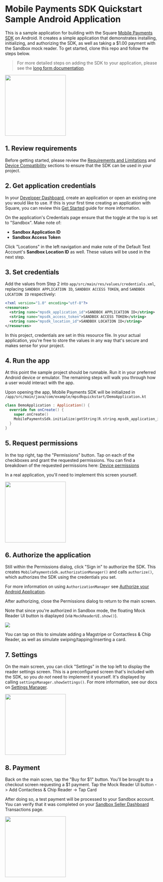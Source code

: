 # Mobile Payments SDK Quickstart Sample Android Application

This is a sample application for building with the Square [Mobile Payments SDK](https://developer.squareup.com/docs/mobile-payments-sdk) on Android. It creates a simple application that demonstrates installing, initializing, and authorizing the SDK, as well as taking a $1.00 payment with the Sandbox mock reader. To get started, clone this repo and follow the steps below.

> For more detailed steps on adding the SDK to your application, please see the [long form documentation](https://developer.squareup.com/docs/mobile-payments-sdk/android).

<img src="./images/main_screen.png" width=200>

## 1. Review requirements
Before getting started, please review the [Requirements and Limitations](https://developer.squareup.com/docs/mobile-payments-sdk/android#requirements-and-limitations) and [Device Compatibility](https://developer.squareup.com/docs/mobile-payments-sdk/android#device-permissions) sections to ensure that the SDK can be used in your project.

## 2. Get application credentials
In your [Developer Dashboard](https://developer.squareup.com/apps), create an application or open an existing one you would like to use. If this is your first time creating an application with Square, you can review this [Get Started](https://developer.squareup.com/docs/square-get-started) guide for more information.

On the application's Credentials page ensure that the toggle at the top is set to "Sandbox". Make note of:
* **Sandbox Application ID**
* **Sandbox Access Token**

Click "Locations" in the left navigation and make note of the Default Test Account's **Sandbox Location ID** as well. These values will be used in the next step.

## 3. Set credentials
Add the values from Step 2 into `app/src/main/res/values/credentials.xml`, replacing `SANDBOX APPLICATION ID`, `SANDBOX ACCESS TOKEN`, and `SANDBOX LOCATION ID` respectively:

```xml
<?xml version="1.0" encoding="utf-8"?>
<resources>
  <string name="mpsdk_application_id">SANDBOX APPLICATION ID</string>
  <string name="mpsdk_access_token">SANDBOX ACCESS TOKEN</string>
  <string name="mpsdk_location_id">SANDBOX LOCATION ID</string>
</resources>
```

In this project, credentials are set in this resource file. In your actual application, you're free to store the values in any way that's secure and makes sense for your project.

## 4. Run the app
At this point the sample project should be runnable. Run it in your preferred Android device or emulator. The remaining steps will walk you through how a user would interact with the app.

Upon opening the app, Mobile Payments SDK will be initialized in `/app/src/main/java/com/example/mpsdkquickstart/DemoApplication.kt`

```kt
class DemoApplication : Application() {
  override fun onCreate() {
    super.onCreate()
    MobilePaymentsSdk.initialize(getString(R.string.mpsdk_application_id), this)
  }
}
```

## 5. Request permissions
In the top right, tap the "Permissions" button. Tap on each of the checkboxes and grant the requested permissions. You can find a breakdown of the requested permissions here: [Device permissions](https://developer.squareup.com/docs/mobile-payments-sdk/android#device-permissions)

In a real application, you'll need to implement this screen yourself.

<img src="./images/permissions_screen.png" width=200>

## 6. Authorize the application
Still within the Permissions dialog, click "Sign in" to authorize the SDK. This creates `MobilePaymentsSdk.authorizationManager()` and calls `authorize()`, which authorizes the SDK using the credentials you set.

For more information on using `AuthorizationManager` see [Authorize your Android Application](https://developer.squareup.com/docs/mobile-payments-sdk/android/configure-authorize).

After authorizing, close the Permissions dialog to return to the main screen.

Note that since you're authorized in Sandbox mode, the floating Mock Reader UI button is diaplayed (via `MockReaderUI.show()`).

<img src="./images/mock_reader_button.webp">

You can tap on this to simulate adding a Magstripe or Contactless & Chip Reader, as well as simulate swiping/tapping/inserting a card.

## 7. Settings
On the main screen, you can click "Settings" in the top left to display the reader settings screen. This is a preconfigured screen that's included with the SDK, so you *do not* need to implement it yourself. It's displayed by calling `settingsManager.showSettings()`. For more information, see our docs on [Settings Manager](https://developer.squareup.com/docs/mobile-payments-sdk/android/pair-manage-readers#settings-manager).

<img src="./images/settings_screen.png" width=200>

## 8. Payment
Back on the main scren, tap the "Buy for $1" button. You'll be brought to a checkout screen requesting a $1 payment. Tap the Mock Reader UI button -> Add Contactless & Chip Reader -> Tap Card

After doing so, a test payment will be processed to your Sandbox account. You can verify that it was completed on your [Sandbox Seller Dashboard](https://developer.squareup.com/docs/devtools/sandbox/overview) Transactions page.

<img src="./images/payment_screen.png" width=200>